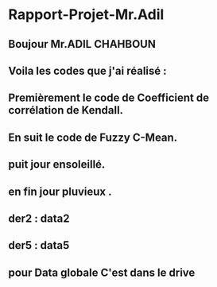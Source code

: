 # Rapport-Projet-Mr.Adil

Boujour Mr.ADIL CHAHBOUN
--- 
Voila  les codes que j'ai réalisé :
---
Premièrement le code de Coefficient de corrélation de Kendall.
---
En suit le code de Fuzzy C-Mean. 
---
puit  jour ensoleillé.
---
en fin jour pluvieux .
---
der2 : data2
---
der5 : data5
---
pour Data globale C'est dans le drive
---
